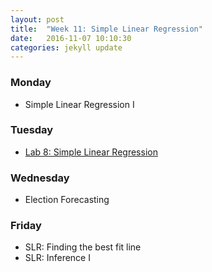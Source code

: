 ```yaml
---
layout: post
title:  "Week 11: Simple Linear Regression"
date:   2016-11-07 10:10:30
categories: jekyll update
---
```


### Monday
- Simple Linear Regression I

### Tuesday
- <a href = "{{ site.baseurl }}/assets/week-11/simple_linear_regression.html" target = "_blank">Lab 8: Simple Linear Regression</a>

### Wednesday
- Election Forecasting

### Friday
- SLR: Finding the best fit line
- SLR: Inference I
